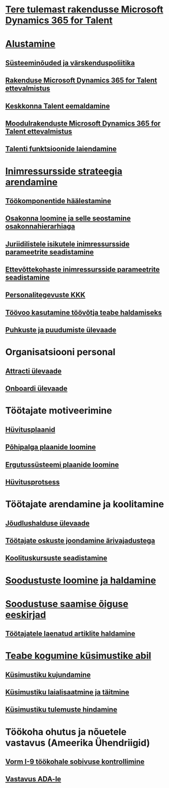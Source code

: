 # [Tere tulemast rakendusse Microsoft Dynamics 365 for Talent](index.md)

# [Alustamine](talent-get-started.md)
## [Süsteeminõuded ja värskenduspoliitika](talent-versions-update-policy.md)
## [Rakenduse Microsoft Dynamics 365 for Talent ettevalmistus](provisioning-talent.md)
## [Keskkonna Talent eemaldamine](remove-test-environment.md)
## [Moodulrakenduste Microsoft Dynamics 365 for Talent ettevalmistus](modular-app-tech-faq.md)
## [Talenti funktsioonide laiendamine](extend-talent-functionality.md)

# [Inimressursside strateegia arendamine](departments-jobs-positions.md)
## [Töökomponentide häälestamine](create-job.md)
## [Osakonna loomine ja selle seostamine osakonnahierarhiaga](create-department-add-department-hierarchy.md)
## [Juriidilistele isikutele inimressursside parameetrite seadistamine](set-up-hr-parameters-across-legal-entities.md)
## [Ettevõttekohaste inimressursside parameetrite seadistamine](set-up-company-specific-hr-parameters.md)
## [Personalitegevuste KKK](personnel-actions-faq.md)
## [Töövoo kasutamine töövõtja teabe haldamiseks](workflow-manage-employee-information.md)
## [Puhkuste ja puudumiste ülevaade](leave-absence-overview.md)

# Organisatsiooni personal
## [Attracti ülevaade](attract-overview.md) 
## [Onboardi ülevaade](create-onboarding-experience.md)

# Töötajate motiveerimine
## [Hüvitusplaanid](compensation-plans.md)
## [Põhipalga plaanide loomine](create-fixed-compensation-plans.md)
## [Ergutussüsteemi plaanide loomine](create-variable-compensation-plans.md)
## [Hüvitusprotsess](process-compensation.md)

# Töötajate arendamine ja koolitamine
## [Jõudlushalduse ülevaade](performance-management-overview.md)
## [Töötajate oskuste joondamine ärivajadustega](skills.md)
## [Koolituskursuste seadistamine](courses.md)

# [Soodustuste loomine ja haldamine](manage-benefit-program.md)
# [Soodustuse saamise õiguse eeskirjad](benefit-eligibility-policies.md)
## [Töötajatele laenatud artiklite haldamine](loan-items.md)

# [Teabe kogumine küsimustike abil](questionnaires.md)
## [Küsimustiku kujundamine](design-questionnaires.md)
## [Küsimustiku laialisaatmine ja täitmine](distribute-questionnaires.md)
## [Küsimustiku tulemuste hindamine](evaluate-questionnaire-results.md)

# Töökoha ohutus ja nõuetele vastavus (Ameerika Ühendriigid)
## [Vorm I-9 töökohale sobivuse kontrollimine](../fin-and-ops/hr/localizations/noam-usa-form-i-9-verification.md?toc=/talent/toc.json)
## [Vastavus ADA-le](../fin-and-ops/hr/localizations/noam-usa-comply-ada.md?toc=/talent/toc.json)
